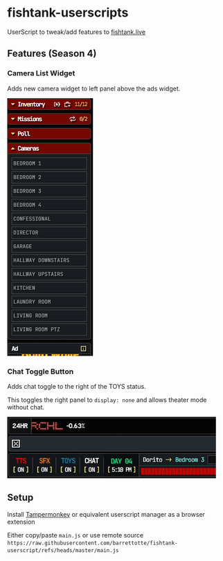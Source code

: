 # fishtank-userscripts

UserScript to tweak/add features to [fishtank.live](https://www.fishtank.live/)

## Features (Season 4)

### Camera List Widget

Adds new camera widget to left panel above the ads widget.

![docs/fishtank-s4-cams.png](docs/fishtank-s4-cams.png)

### Chat Toggle Button

Adds chat toggle to the right of the TOYS status.

This toggles the right panel to `display: none` and allows theater mode without chat.

![docs/fishtank-s4-chat-toggle.png](docs/fishtank-s4-chat-toggle.png)

## Setup

Install [Tampermonkey](https://github.com/Tampermonkey/tampermonkey) or equivalent userscript manager as a browser extension

Either copy/paste `main.js` or use remote source `https://raw.githubusercontent.com/barrettotte/fishtank-userscript/refs/heads/master/main.js`
